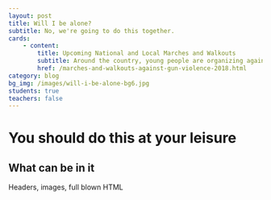 ```yaml
---
layout: post
title: Will I be alone?
subtitle: No, we're going to do this together.
cards:
    - content: 
        title: Upcoming National and Local Marches and Walkouts
        subtitle: Around the country, young people are organizing against gun violence
        href: /marches-and-walkouts-against-gun-violence-2018.html
category: blog
bg_img: /images/will-i-be-alone-bg6.jpg
students: true
teachers: false
---
```


You should do this at your leisure
==================================

## What can be in it

Headers, images, full blown HTML

